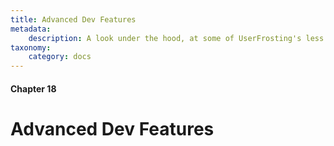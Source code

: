 ```yaml
---
title: Advanced Dev Features
metadata:
    description: A look under the hood, at some of UserFrosting's less well-known features.
taxonomy:
    category: docs
---
```


#### Chapter 18

# Advanced Dev Features
